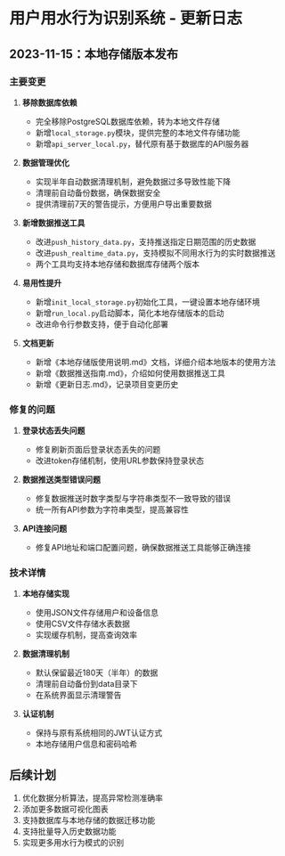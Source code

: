 # 用户用水行为识别系统 - 更新日志

## 2023-11-15：本地存储版本发布

### 主要变更

1. **移除数据库依赖**
   - 完全移除PostgreSQL数据库依赖，转为本地文件存储
   - 新增`local_storage.py`模块，提供完整的本地文件存储功能
   - 新增`api_server_local.py`，替代原有基于数据库的API服务器

2. **数据管理优化**
   - 实现半年自动数据清理机制，避免数据过多导致性能下降
   - 清理前自动备份数据，确保数据安全
   - 提供清理前7天的警告提示，方便用户导出重要数据

3. **新增数据推送工具**
   - 改进`push_history_data.py`，支持推送指定日期范围的历史数据
   - 改进`push_realtime_data.py`，支持模拟不同用水行为的实时数据推送
   - 两个工具均支持本地存储和数据库存储两个版本

4. **易用性提升**
   - 新增`init_local_storage.py`初始化工具，一键设置本地存储环境
   - 新增`run_local.py`启动脚本，简化本地存储版本的启动
   - 改进命令行参数支持，便于自动化部署

5. **文档更新**
   - 新增《本地存储版使用说明.md》文档，详细介绍本地版本的使用方法
   - 新增《数据推送指南.md》，介绍如何使用数据推送工具
   - 新增《更新日志.md》，记录项目变更历史

### 修复的问题

1. **登录状态丢失问题**
   - 修复刷新页面后登录状态丢失的问题
   - 改进token存储机制，使用URL参数保持登录状态

2. **数据推送类型错误问题**
   - 修复数据推送时数字类型与字符串类型不一致导致的错误
   - 统一所有API参数为字符串类型，提高兼容性

3. **API连接问题**
   - 修复API地址和端口配置问题，确保数据推送工具能够正确连接

### 技术详情

1. **本地存储实现**
   - 使用JSON文件存储用户和设备信息
   - 使用CSV文件存储水表数据
   - 实现缓存机制，提高查询效率

2. **数据清理机制**
   - 默认保留最近180天（半年）的数据
   - 清理前自动备份到data目录下
   - 在系统界面显示清理警告

3. **认证机制**
   - 保持与原有系统相同的JWT认证方式
   - 本地存储用户信息和密码哈希

## 后续计划

1. 优化数据分析算法，提高异常检测准确率
2. 添加更多数据可视化图表
3. 支持数据库与本地存储的数据迁移功能
4. 支持批量导入历史数据功能
5. 实现更多用水行为模式的识别 